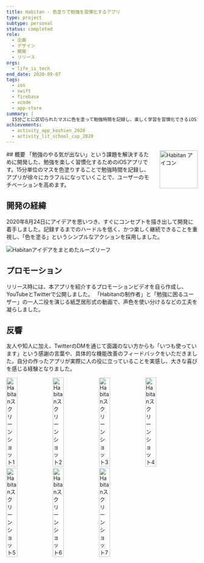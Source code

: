 ```yaml
---
title: Habitan - 色塗りで勉強を習慣化するアプリ
type: project
subtype: personal
status: completed
role:
  - 企画
  - デザイン
  - 開発
  - リリース
orgs:
  - life_is_tech
end_date: 2020-09-07
tags:
  - ios
  - swift
  - firebase
  - xcode
  - app-store
summary: |
  15分ごとに区切られたマスに色を塗って勉強時間を記録し、楽しく学習を習慣化できるiOSアプリ。アプリ甲子園2020ファイナリスト、Life is Tech! スクールカップ最高賞（ゴールドアワード）受賞。
achievements:
  - activity_app_koshien_2020
  - activity_lit_school_cup_2020
---
```


<img src="linked_assets/10_Projects/Personal/habitan/assets/habitan_icon.jpg" alt="Habitan アイコン" style="float: right; width: 100px; margin-left: 16px;">
## 概要
「勉強のやる気が出ない」という課題を解決するために開発した、勉強を楽しく習慣化するためのiOSアプリです。15分単位のマスを色塗りすることで勉強時間を記録し、アプリが徐々にカラフルになっていくことで、ユーザーのモチベーションを高めます。

## 開発の経緯
2020年8月24日にアイデアを思いつき、すぐにコンセプトを描き出して開発に着手しました。記録するまでのハードルを低く、かつ楽しく継続できることを重視し、「色を塗る」というシンプルなアクションを採用しました。

![Habitanアイデアをまとめたルーズリーフ](linked_assets/10_Projects/Personal/habitan/assets/habitan_idea_looseleaf.jpg)

## プロモーション
リリース時には、本アプリを紹介するプロモーションビデオを自ら作成し、YouTubeとTwitterで公開しました。
「Habitanの制作者」と「勉強に困るユーザー」の一人二役を演じる紙芝居形式の動画で、声色を使い分けるなどの工夫を凝らしました。

## 反響
友人や知人に加え、TwitterのDMを通じて面識のない方からも「いつも使っています」という感謝の言葉や、具体的な機能改善のフィードバックをいただきました。自分の作ったアプリが実際に人の役に立っていることを実感し、大きな喜びを感じる経験となりました。

<div style="display: flex; gap: 1px;">
    <img src="linked_assets/10_Projects/Personal/habitan/assets/habitan_ss_1.jpg" alt="Habitanスクリーンショット1" width="24%">
    <img src="linked_assets/10_Projects/Personal/habitan/assets/habitan_ss_2.jpg" alt="Habitanスクリーンショット2" width="24%">
    <img src="linked_assets/10_Projects/Personal/habitan/assets/habitan_ss_3.jpg" alt="Habitanスクリーンショット3" width="24%">
    <img src="linked_assets/10_Projects/Personal/habitan/assets/habitan_ss_4.jpg" alt="Habitanスクリーンショット4" width="24%">
</div>
<div style="display: flex; gap: 1px; margin-top: 4px;">
    <img src="linked_assets/10_Projects/Personal/habitan/assets/habitan_ss_5.jpg" alt="Habitanスクリーンショット5" width="24%">
    <img src="linked_assets/10_Projects/Personal/habitan/assets/habitan_ss_6.jpg" alt="Habitanスクリーンショット6" width="24%">
    <img src="linked_assets/10_Projects/Personal/habitan/assets/habitan_ss_7.jpg" alt="Habitanスクリーンショット7" width="24%">
</div>
